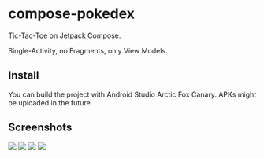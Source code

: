 # compose-pokedex

Tic-Tac-Toe on Jetpack Compose. 

Single-Activity, no Fragments, only View Models.

## Install

You can build the project with Android Studio Arctic Fox Canary. APKs might be uploaded in the future.

## Screenshots

![](https://imgur.com/hZsoAUz.png)
![](https://imgur.com/fP3e4bN.png)
![](https://imgur.com/ok2bAUh.png)
![](https://imgur.com/F16TBjh.png)

